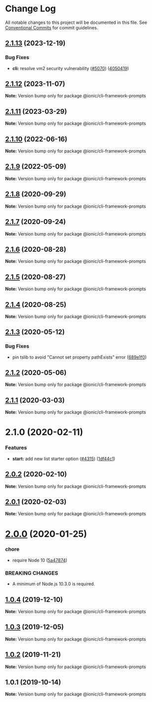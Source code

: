 # Change Log

All notable changes to this project will be documented in this file.
See [Conventional Commits](https://conventionalcommits.org) for commit guidelines.

## [2.1.13](https://github.com/ionic-team/ionic-cli/compare/@ionic/cli-framework-prompts@2.1.12...@ionic/cli-framework-prompts@2.1.13) (2023-12-19)


### Bug Fixes

* **cli:** resolve vm2 security vulnerability ([#5070](https://github.com/ionic-team/ionic-cli/issues/5070)) ([4050419](https://github.com/ionic-team/ionic-cli/commit/4050419bef70fb92e58b0a83cd4b68b48090e596))





## [2.1.12](https://github.com/ionic-team/ionic-cli/compare/@ionic/cli-framework-prompts@2.1.11...@ionic/cli-framework-prompts@2.1.12) (2023-11-07)

**Note:** Version bump only for package @ionic/cli-framework-prompts





## [2.1.11](https://github.com/ionic-team/ionic-cli/compare/@ionic/cli-framework-prompts@2.1.10...@ionic/cli-framework-prompts@2.1.11) (2023-03-29)

**Note:** Version bump only for package @ionic/cli-framework-prompts





## [2.1.10](https://github.com/ionic-team/ionic-cli/compare/@ionic/cli-framework-prompts@2.1.9...@ionic/cli-framework-prompts@2.1.10) (2022-06-16)

**Note:** Version bump only for package @ionic/cli-framework-prompts





## [2.1.9](https://github.com/ionic-team/ionic-cli/compare/@ionic/cli-framework-prompts@2.1.8...@ionic/cli-framework-prompts@2.1.9) (2022-05-09)

**Note:** Version bump only for package @ionic/cli-framework-prompts





## [2.1.8](https://github.com/ionic-team/ionic-cli/compare/@ionic/cli-framework-prompts@2.1.7...@ionic/cli-framework-prompts@2.1.8) (2020-09-29)

**Note:** Version bump only for package @ionic/cli-framework-prompts





## [2.1.7](https://github.com/ionic-team/ionic-cli/compare/@ionic/cli-framework-prompts@2.1.6...@ionic/cli-framework-prompts@2.1.7) (2020-09-24)

**Note:** Version bump only for package @ionic/cli-framework-prompts





## [2.1.6](https://github.com/ionic-team/ionic-cli/compare/@ionic/cli-framework-prompts@2.1.5...@ionic/cli-framework-prompts@2.1.6) (2020-08-28)

**Note:** Version bump only for package @ionic/cli-framework-prompts





## [2.1.5](https://github.com/ionic-team/ionic-cli/compare/@ionic/cli-framework-prompts@2.1.4...@ionic/cli-framework-prompts@2.1.5) (2020-08-27)

**Note:** Version bump only for package @ionic/cli-framework-prompts





## [2.1.4](https://github.com/ionic-team/ionic-cli/compare/@ionic/cli-framework-prompts@2.1.3...@ionic/cli-framework-prompts@2.1.4) (2020-08-25)

**Note:** Version bump only for package @ionic/cli-framework-prompts





## [2.1.3](https://github.com/ionic-team/ionic-cli/compare/@ionic/cli-framework-prompts@2.1.2...@ionic/cli-framework-prompts@2.1.3) (2020-05-12)


### Bug Fixes

* pin tslib to avoid "Cannot set property pathExists" error ([689e1f0](https://github.com/ionic-team/ionic-cli/commit/689e1f038b907356ef855a067a76d4822e7072a8))





## [2.1.2](https://github.com/ionic-team/ionic-cli/compare/@ionic/cli-framework-prompts@2.1.1...@ionic/cli-framework-prompts@2.1.2) (2020-05-06)

**Note:** Version bump only for package @ionic/cli-framework-prompts





## [2.1.1](https://github.com/ionic-team/ionic-cli/compare/@ionic/cli-framework-prompts@2.1.0...@ionic/cli-framework-prompts@2.1.1) (2020-03-03)

**Note:** Version bump only for package @ionic/cli-framework-prompts





# 2.1.0 (2020-02-11)


### Features

* **start:** add new list starter option ([#4315](https://github.com/ionic-team/ionic-cli/issues/4315)) ([1df44c1](https://github.com/ionic-team/ionic-cli/commit/1df44c1591f37b89f2b672857740edd6cb2aea67))





## [2.0.2](https://github.com/ionic-team/ionic-cli/compare/@ionic/cli-framework-prompts@2.0.1...@ionic/cli-framework-prompts@2.0.2) (2020-02-10)

**Note:** Version bump only for package @ionic/cli-framework-prompts





## [2.0.1](https://github.com/ionic-team/ionic-cli/compare/@ionic/cli-framework-prompts@2.0.0...@ionic/cli-framework-prompts@2.0.1) (2020-02-03)

**Note:** Version bump only for package @ionic/cli-framework-prompts





# [2.0.0](https://github.com/ionic-team/ionic-cli/compare/@ionic/cli-framework-prompts@1.0.4...@ionic/cli-framework-prompts@2.0.0) (2020-01-25)


### chore

* require Node 10 ([5a47874](https://github.com/ionic-team/ionic-cli/commit/5a478746c074207b6dc96aa8771f04a606deb1ef))


### BREAKING CHANGES

* A minimum of Node.js 10.3.0 is required.





## [1.0.4](https://github.com/ionic-team/ionic-cli/compare/@ionic/cli-framework-prompts@1.0.3...@ionic/cli-framework-prompts@1.0.4) (2019-12-10)

**Note:** Version bump only for package @ionic/cli-framework-prompts





## [1.0.3](https://github.com/ionic-team/ionic-cli/compare/@ionic/cli-framework-prompts@1.0.2...@ionic/cli-framework-prompts@1.0.3) (2019-12-05)

**Note:** Version bump only for package @ionic/cli-framework-prompts





## [1.0.2](https://github.com/ionic-team/ionic-cli/compare/@ionic/cli-framework-prompts@1.0.1...@ionic/cli-framework-prompts@1.0.2) (2019-11-21)

**Note:** Version bump only for package @ionic/cli-framework-prompts





## 1.0.1 (2019-10-14)

**Note:** Version bump only for package @ionic/cli-framework-prompts
